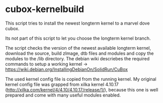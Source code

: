 # cubox-kernelbuild

This script tries to install the newest longterm kernel to a marvel dove cubox.

Its not part of this script to let you choose the longterm kernel branch.

The script checks the version of the newest available longterm kernel, download the source, build zImage, dtb files and modules and copy the modules to the /lib directory.
The debian wiki descriebes the required commands to setup a working kernel -> https://wiki.debian.org/InstallingDebianOn/SolidRun/CuBox

The used kernel config file is copied from the running kernel.
My original kernel config file was grapped from xilka kernel 4.10.17 (http://xilka.com/kernel/4/4.10/4.10.17/release/1/), because this one is well prepared and come with many useful modules enabled.
